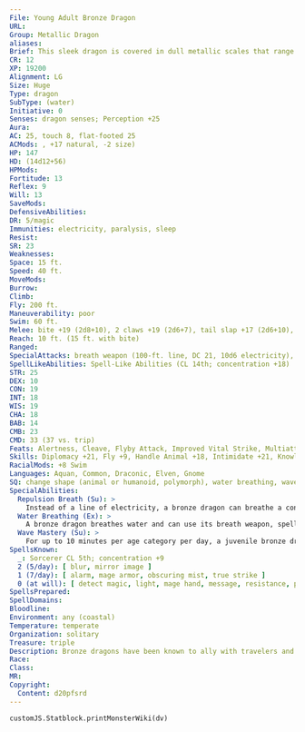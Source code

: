 ```yaml
---
File: Young Adult Bronze Dragon
URL: 
Group: Metallic Dragon
aliases: 
Brief: This sleek dragon is covered in dull metallic scales that range in color from shining bronze to mottled blue.
CR: 12
XP: 19200
Alignment: LG
Size: Huge
Type: dragon
SubType: (water)
Initiative: 0
Senses: dragon senses; Perception +25
Aura: 
AC: 25, touch 8, flat-footed 25
ACMods: , +17 natural, -2 size)
HP: 147
HD: (14d12+56)
HPMods: 
Fortitude: 13
Reflex: 9
Will: 13
SaveMods: 
DefensiveAbilities: 
DR: 5/magic
Immunities: electricity, paralysis, sleep
Resist: 
SR: 23
Weaknesses: 
Space: 15 ft.
Speed: 40 ft.
MoveMods: 
Burrow: 
Climb: 
Fly: 200 ft.
Maneuverability: poor
Swim: 60 ft.
Melee: bite +19 (2d8+10), 2 claws +19 (2d6+7), tail slap +17 (2d6+10), 2 wings +17 (1d8+3)
Reach: 10 ft. (15 ft. with bite)
Ranged: 
SpecialAttacks: breath weapon (100-ft. line, DC 21, 10d6 electricity), crush (2d8+10, DC 21), repulsion breath
SpellLikeAbilities: Spell-Like Abilities (CL 14th; concentration +18)  At will- create food and water, speak with animals
STR: 25
DEX: 10
CON: 19
INT: 18
WIS: 19
CHA: 18
BAB: 14
CMB: 23
CMD: 33 (37 vs. trip)
Feats: Alertness, Cleave, Flyby Attack, Improved Vital Strike, Multiattack, Power Attack, Vital Strike
Skills: Diplomacy +21, Fly +9, Handle Animal +18, Intimidate +21, Knowledge (arcana) +21, Perception +25, Sense Motive +25, Spellcraft +21, Stealth +9, Swim +32
RacialMods: +8 Swim
Languages: Aquan, Common, Draconic, Elven, Gnome
SQ: change shape (animal or humanoid, polymorph), water breathing, wave mastery (50 min)
SpecialAbilities:
  Repulsion Breath (Su): >
    Instead of a line of electricity, a bronze dragon can breathe a cone of repulsion gas. Targets must make a Will save or be compelled to do nothing but move away from the dragon for 1d6 rounds plus 1 round per age category. This is a mind-affecting compulsion effect.
  Water Breathing (Ex): >
    A bronze dragon breathes water and can use its breath weapon, spells, and abilities underwater.
  Wave Mastery (Su): >
    For up to 10 minutes per age category per day, a juvenile bronze dragon, along with creatures or vessels within 50 feet, can move at twice its normal speed in water.
SpellsKnown:
  _: Sorcerer CL 5th; concentration +9
  2 (5/day): [ blur, mirror image ]
  1 (7/day): [ alarm, mage armor, obscuring mist, true strike ]
  0 (at will): [ detect magic, light, mage hand, message, resistance, prestidigitation ]
SpellsPrepared: 
SpellDomains: 
Bloodline: 
Environment: any (coastal)
Temperature: temperate
Organization: solitary
Treasure: triple
Description: Bronze dragons have been known to ally with travelers and adventurers if the cause and reward is right and just.
Race: 
Class: 
MR: 
Copyright:
  Content: d20pfsrd
---
```

```dataviewjs
customJS.Statblock.printMonsterWiki(dv)
```
